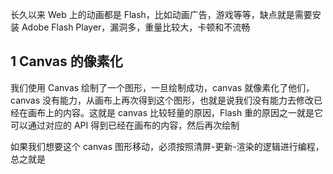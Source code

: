 长久以来 Web 上的动画都是 Flash，比如动画广告，游戏等等，缺点就是需要安装 Adobe Flash Player，漏洞多，重量比较大，卡顿和不流畅

## 1 Canvas 的像素化

我们使用 Canvas 绘制了一个图形，一旦绘制成功，canvas 就像素化了他们，canvas 没有能力，从画布上再次得到这个图形，也就是说我们没有能力去修改已经在画布上的内容。这就是 canvas 比较轻量的原因，Flash 重的原因之一就是它可以通过对应的 API 得到已经在画布的内容，然后再次绘制

如果我们想要这个 canvas 图形移动，必须按照清屏-更新-渲染的逻辑进行编程，总之就是
